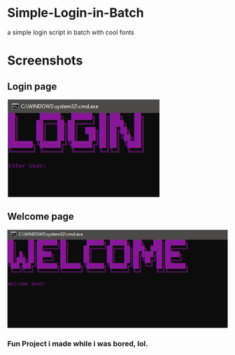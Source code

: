 # Simple-Login-in-Batch
a simple login script in batch with cool fonts

# Screenshots

<h2>Login page</h2>

![](Capture.PNG)

<h2>Welcome page</h2>

![](Capture1.PNG)

<h3>Fun Project i made while i was bored, lol.</h3>

